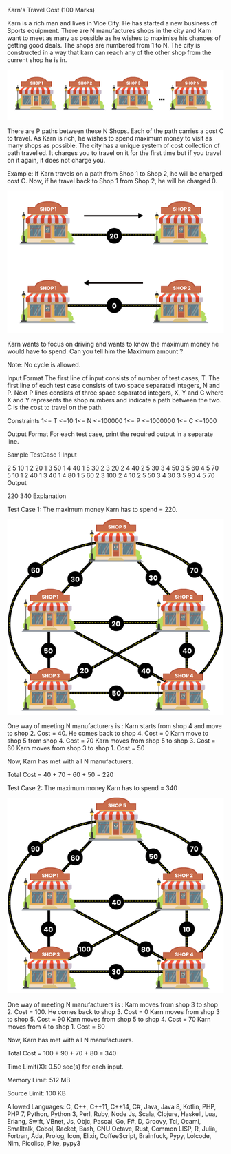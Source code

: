 Karn's Travel Cost (100 Marks)

Karn is a rich man and lives in Vice City. He has started a new business of Sports equipment. There are N manufactures shops in the city and Karn want to meet as many as possible as he wishes to maximise his chances of getting good deals. The shops are numbered from 1 to N. The city is constructed in a way that karn can reach any of the other shop from the current shop he is in.


![Test Image 1](static/image001.png)


There are P paths between these N Shops. Each of the path carries a cost C to travel. As Karn is rich, he wishes to spend maximum money to visit as many shops as possible. The city has a unique system of cost collection of path travelled. It charges you to travel on it for the first time but if you travel on it again, it does not charge you.


Example:
If Karn travels on a path from Shop 1 to Shop 2, he will be charged cost C. Now, if he travel back to Shop 1 from Shop 2, he will be charged 0.


![Test Image 1](static/image002.png)


Karn wants to focus on driving and wants to know the maximum money he would have to spend. Can you tell him the Maximum amount ?


Note: No cycle is allowed.





Input Format
The first line of input consists of number of test cases, T.
The first line of each test case consists of two space separated integers, N and P.
Next P lines consists of three space separated integers, X, Y and C where X and Y represents the shop numbers and indicate a path between the two. C is the cost to travel on the path.



Constraints
1<= T <=10
1<= N <=100000
1<= P <=1000000
1<= C <=1000



Output Format
For each test case, print the required output in a separate line.


Sample TestCase 1
Input

2
5 10
1 2 20
1 3 50
1 4 40
1 5 30
2 3 20
2 4 40
2 5 30
3 4 50
3 5 60
4 5 70
5 10
1 2 40
1 3 40
1 4 80
1 5 60
2 3 100
2 4 10
2 5 50
3 4 30
3 5 90
4 5 70
Output

220
340
Explanation

Test Case 1: 
The maximum money Karn has to spend = 220.


![Test Image 1](static/image003.png)


One way of meeting N manufacturers is :
Karn starts from shop 4 and move to shop 2. Cost = 40. He comes back to shop 4. Cost = 0
Karn move to shop 5 from shop 4. Cost = 70
Karn moves from shop 5 to shop 3. Cost = 60
Karn moves from shop 3 to shop 1. Cost = 50


Now, Karn has met with all N manufacturers.


Total Cost = 40 + 70 + 60 + 50 = 220


Test Case 2:
The maximum money Karn has to spend = 340


![Test Image 1](static/image004.png)


One way of meeting N manufacturers is :
Karn moves from shop 3 to shop 2. Cost = 100. He comes back to shop 3. Cost = 0
Karn moves from shop 3 to shop 5. Cost = 90
Karn moves from shop 5 to shop 4. Cost = 70
Karn moves from 4 to shop 1. Cost = 80


Now, Karn has met with all N manufacturers.


Total Cost = 100 + 90 + 70 + 80 = 340


Time Limit(X): 
0.50 sec(s) for each input. 

Memory Limit: 
512 MB 

Source Limit: 
100 KB 

Allowed Languages: 
C, C++, C++11, C++14, C#, Java, Java 8, Kotlin, PHP, PHP 7, Python, Python 3, Perl, Ruby, Node Js, Scala, Clojure, Haskell, Lua, Erlang, Swift, VBnet, Js, Objc, Pascal, Go, F#, D, Groovy, Tcl, Ocaml, Smalltalk, Cobol, Racket, Bash, GNU Octave, Rust, Common LISP, R, Julia, Fortran, Ada, Prolog, Icon, Elixir, CoffeeScript, Brainfuck, Pypy, Lolcode, Nim, Picolisp, Pike, pypy3 
